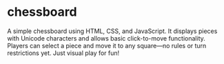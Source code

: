 # chessboard
A simple chessboard using HTML, CSS, and JavaScript. It displays pieces with Unicode characters and allows basic click-to-move functionality. Players can select a piece and move it to any square—no rules or turn restrictions yet. Just visual play for fun!
